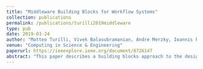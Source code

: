 ```yaml
---
title: "Middleware Building Blocks for Workflow Systems"
collection: publications
permalink: /publications/turilli2019middleware
type: pub
date: 2019-03-24
author: "Matteo Turilli, Vivek Balasubramanian, Andre Merzky, Ioannis Paraskevakos, Shantenu Jha"
venue: "Computing in Science & Engineering"
paperurl: https://ieeexplore.ieee.org/document/8726147
abstract: "This paper describes a building blocks approach to the design of scientific workflow systems. We discuss RADICAL-Cybertools as one implementation of the building blocks concept, showing how they are designed and developed in accordance with this approach. Four case studies are presented, discussing how RADICAL-Cybertools are integrated with existing workflow, workload, and general purpose computing systems to support the execution of scientific workflows. This paper offers three main contributions: (i) showing the relevance of the design principles of self-sufficiency, interoperability, composability and extensibility for middleware to support scientific workflows on high performance computing machines; (ii) illustrating a set of building blocks that enable multiple points of integration, which results in design flexibility and functional extensibility, as well as providing a level of 'unification' in the conceptual reasoning across otherwise very different tools and systems; and (iii) showing how these building blocks have been used to develop and integrate workflow systems."
---
```

